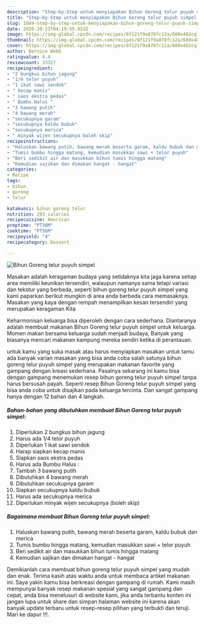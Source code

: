 ```yaml
---
description: "Step-by-Step untuk menyiapakan Bihun Goreng telur puyuh simpel Favorite"
title: "Step-by-Step untuk menyiapakan Bihun Goreng telur puyuh simpel Favorite"
slug: 1049-step-by-step-untuk-menyiapakan-bihun-goreng-telur-puyuh-simpel-favorite
date: 2020-10-23T04:19:55.853Z
image: https://img-global.cpcdn.com/recipes/6f121f9a878fc12a/680x482cq70/bihun-goreng-telur-puyuh-simpel-foto-resep-utama.jpg
thumbnail: https://img-global.cpcdn.com/recipes/6f121f9a878fc12a/680x482cq70/bihun-goreng-telur-puyuh-simpel-foto-resep-utama.jpg
cover: https://img-global.cpcdn.com/recipes/6f121f9a878fc12a/680x482cq70/bihun-goreng-telur-puyuh-simpel-foto-resep-utama.jpg
author: Bernice Webb
ratingvalue: 4.4
reviewcount: 33327
recipeingredient:
- "2 bungkus bihun jagung"
- "1/4 telor puyuh"
- "1 ikat sawi sendok"
- " kecap manis"
- " saos ekstra pedas"
- " Bumbu Halus "
- "3 bawang putih"
- "4 bawang merah"
- "secukupnya garam"
- "secukupnya kaldu bubuk"
- "secukupnya merica"
- " minyak wijen secukupnya boleh skip"
recipeinstructions:
- "Haluskan bawang putih, bawang merah beserta garam, kaldu bubuk dan merica"
- "Tumis bumbu hingga matang, kemudian masukkan sawi + telor puyuh"
- "Beri sedikit air dan masukkan bihun tumis hingga matang"
- "Kemudian sajikan dan dimakan hangat - hangat"
categories:
- Recipe
tags:
- bihun
- goreng
- telur

katakunci: bihun goreng telur 
nutrition: 293 calories
recipecuisine: American
preptime: "PT38M"
cooktime: "PT56M"
recipeyield: "4"
recipecategory: Dessert

---
```



![Bihun Goreng telur puyuh simpel](https://img-global.cpcdn.com/recipes/6f121f9a878fc12a/680x482cq70/bihun-goreng-telur-puyuh-simpel-foto-resep-utama.jpg)

Masakan adalah keragaman budaya yang setidaknya kita jaga karena setiap area memiliki keunikan tersendiri, walaupun namanya sama tetapi variasi dan tekstur yang berbeda, seperti bihun goreng telur puyuh simpel yang kami paparkan berikut mungkin di area anda berbeda cara memasaknya. Masakan yang kaya dengan rempah menampilkan kesan tersendiri yang merupakan keragaman Kita



Keharmonisan keluarga bisa diperoleh dengan cara sederhana. Diantaranya adalah membuat makanan Bihun Goreng telur puyuh simpel untuk keluarga. Momen makan bersama keluarga sudah menjadi budaya, Banyak yang biasanya mencari makanan kampung mereka sendiri ketika di perantauan.

untuk kamu yang suka masak atau harus menyiapkan masakan untuk tamu ada banyak varian masakan yang bisa anda coba salah satunya bihun goreng telur puyuh simpel yang merupakan makanan favorite yang gampang dengan kreasi sederhana. Pasalnya sekarang ini kamu bisa dengan gampang menemukan resep bihun goreng telur puyuh simpel tanpa harus bersusah payah.
Seperti resep Bihun Goreng telur puyuh simpel yang bisa anda coba untuk disajikan pada keluarga tercinta. Dan sangat gampang hanya dengan 12 bahan dan 4 langkah.


<!--inarticleads1-->

##### Bahan-bahan yang dibutuhkan membuat Bihun Goreng telur puyuh simpel:

1. Diperlukan 2 bungkus bihun jagung
1. Harus ada 1/4 telor puyuh
1. Diperlukan 1 ikat sawi sendok
1. Harap siapkan  kecap manis
1. Siapkan  saos ekstra pedas
1. Harus ada  Bumbu Halus :
1. Tambah 3 bawang putih
1. Dibutuhkan 4 bawang merah
1. Dibutuhkan secukupnya garam
1. Siapkan secukupnya kaldu bubuk
1. Harus ada secukupnya merica
1. Diperlukan  minyak wijen secukupnya (boleh skip)




<!--inarticleads2-->

##### Bagaimana membuat  Bihun Goreng telur puyuh simpel:

1. Haluskan bawang putih, bawang merah beserta garam, kaldu bubuk dan merica
1. Tumis bumbu hingga matang, kemudian masukkan sawi + telor puyuh
1. Beri sedikit air dan masukkan bihun tumis hingga matang
1. Kemudian sajikan dan dimakan hangat - hangat




Demikianlah cara membuat bihun goreng telur puyuh simpel yang mudah dan enak. Terima kasih atas waktu anda untuk membaca artikel makanan ini. Saya yakin kamu bisa berkreasi dengan gampang di rumah. Kami masih mempunyai banyak resep makanan spesial yang sangat gampang dan cepat, anda bisa menelusuri di website kami, jika anda terbantu konten ini jangan lupa untuk share dan simpan halaman website ini karena akan banyak update terbaru untuk resep-resep pilihan yang terbukti dan teruji. Mari ke dapur !!!. 
